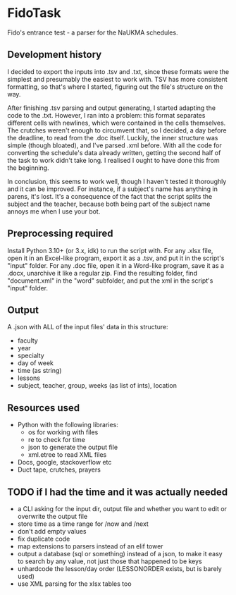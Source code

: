 # FidoTask

Fido's entrance test - a parser for the NaUKMA schedules.

## Development history

I decided to export the inputs into .tsv and .txt, since these formats were the simplest and presumably the easiest to work with. TSV has more consistent formatting, so that's where I started, figuring out the file's structure on the way.

After finishing .tsv parsing and output generating, I started adapting the code to the .txt. However, I ran into a problem: this format separates different cells with newlines, which were contained in the cells themselves. The crutches weren't enough to circumvent that, so I decided, a day before the deadline, to read from the .doc itself. Luckily, the inner structure was simple (though bloated), and I've parsed .xml before. With all the code for converting the schedule's data already written, getting the second half of the task to work didn't take long. I realised I ought to have done this from the beginning.

In conclusion, this seems to work well, though I haven't tested it thoroughly and it can be improved. For instance, if a subject's name has anything in parens, it's lost. It's a consequence of the fact that the script splits the subject and the teacher, because both being part of the subject name annoys me when I use your bot.

## Preprocessing required

Install Python 3.10+ (or 3.x, idk) to run the script with.
For any .xlsx file, open it in an Excel-like program, export it as a .tsv, and put it in the script's "input" folder.
For any .doc file, open it in a Word-like program, save it as a .docx, unarchive it like a regular zip. Find the resulting folder, find "document.xml" in the "word" subfolder, and put the xml in the script's "input" folder.

## Output

A .json with ALL of the input files' data in this structure:

- faculty
- year
- specialty
- day of week
- time (as string)
- lessons
- subject, teacher, group, weeks (as list of ints), location

## Resources used

- Python with the following libraries:
  - os for working with files
  - re to check for time
  - json to generate the output file
  - xml.etree to read XML files
- Docs, google, stackoverflow etc
- Duct tape, crutches, prayers

## TODO if I had the time and it was actually needed

- a CLI asking for the input dir, output file and whether you want to edit or overwrite the output file
- store time as a time range for /now and /next
- don't add empty values
- fix duplicate code
- map extensions to parsers instead of an elif tower
- output a database (sql or something) instead of a json, to make it easy to search by any value, not just those that happened to be keys
- unhardcode the lesson/day order (LESSONORDER exists, but is barely used)
- use XML parsing for the xlsx tables too
